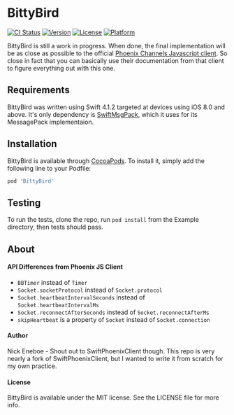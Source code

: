 # BittyBird

[![CI Status](https://img.shields.io/travis/neneboe/BittyBird.svg?style=flat)](https://travis-ci.org/neneboe/BittyBird)
[![Version](https://img.shields.io/cocoapods/v/BittyBird.svg?style=flat)](https://cocoapods.org/pods/BittyBird)
[![License](https://img.shields.io/cocoapods/l/BittyBird.svg?style=flat)](https://cocoapods.org/pods/BittyBird)
[![Platform](https://img.shields.io/cocoapods/p/BittyBird.svg?style=flat)](https://cocoapods.org/pods/BittyBird)

BittyBird is still a work in progress. When done, the final implementation will be as close as possible to the official [Phoenix Channels Javascript client](https://github.com/phoenixframework/phoenix/blob/master/assets/js/phoenix.js). So close in fact that you can basically use their documentation from that client to figure everything out with this one.

## Requirements

BittyBird was written using Swift 4.1.2 targeted at devices using iOS 8.0 and above. It's only dependency is [SwiftMsgPack](https://github.com/malcommac/SwiftMsgPack), which it uses for its MessagePack implementaion.

## Installation
BittyBird is available through [CocoaPods](https://cocoapods.org). To install
it, simply add the following line to your Podfile:

```ruby
pod 'BittyBird'
```

## Testing

To run the tests, clone the repo, run `pod install` from the Example directory, then tests should pass.

## About

#### API Differences from Phoenix JS Client

  * `BBTimer` instead of `Timer`
  * `Socket.socketProtocol` instead of `Socket.protocol`
  * `Socket.heartbeatIntervalSeconds` instead of `Socket.heartbeatIntervalMs`
  * `Socket.reconnectAfterSeconds` instead of `Socket.reconnectAfterMs`
  * `skipHeartbeat` is a property of `Socket` instead of `Socket.connection`

#### Author

Nick Eneboe - Shout out to SwiftPhoenixClient though. This repo is very nearly a fork of SwiftPhoenixClient, but I wanted to write it from scratch for my own practice.

#### License

BittyBird is available under the MIT license. See the LICENSE file for more info.
